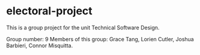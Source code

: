# electoral-project
This is a group project for the unit Technical Software Design.

Group number: 9
Members of this group: Grace Tang, Lorien Cutler, Joshua Barbieri, Connor Misquitta.

